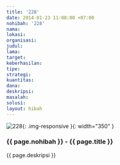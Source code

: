 ```yaml
---
title: '228'
date: 2014-01-23 11:08:00 +07:00
nohibah: '228'
nama: 
lokasi: 
organisasi: 
judul: 
lama: 
target: 
keberhasilan: 
tipe: 
strategi: 
kuantitas: 
dana: 
deskripsi: 
masalah: 
solusi: 
layout: hibah
---
```


![228](/static/img/hibahcms/228.png){: .img-responsive }{: width="350" }

### {{ page.nohibah }} - {{ page.title }}

{{ page.deskripsi }}

